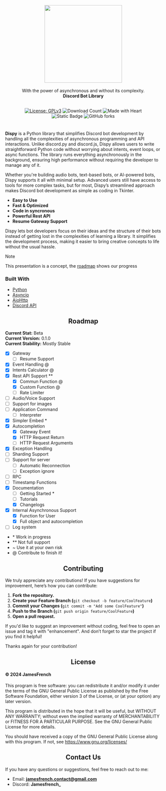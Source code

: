 <div align="center">
  <img src="https://github.com/JamesMinoucha/Dispy/blob/main/assets/logo_horizon.png" width="250">
  </br></br>
  With the power of asynchronous and without its complexity.
  </br>
  <strong>Discord Bot Library</strong>
  </br></br>
  
  [![License: GPLv3](https://img.shields.io/badge/license-GPLv3-blue)](https://www.gnu.org/licenses/gpl-3.0.fr.html)
  ![Download Count](https://img.shields.io/github/downloads/JamesMinoucha/Dispy/total.svg)
  ![Made with Heart](https://img.shields.io/badge/Made_with-%F0%9F%A4%8D-green)
  </br>
  ![Static Badge](https://img.shields.io/badge/Made_using-Python-yellow?logo=python&logoColor=white)
  ![GitHub forks](https://img.shields.io/github/forks/JamesMinoucha/Dispy?style=flat)
</div>

# <p align="center"></p>

**Dispy** is a Python library that simplifies Discord bot development by handling all the complexities of asynchronous programming and API interactions. Unlike discord.py and discord.js, Dispy allows users to write straightforward Python code without worrying about intents, event loops, or async functions. The library runs everything asynchronously in the background, ensuring high performance without requiring the developer to manage any of it.

Whether you're building audio bots, text-based bots, or AI-powered bots, Dispy supports it all with minimal setup. Advanced users still have access to tools for more complex tasks, but for most, Dispy’s streamlined approach makes Discord bot development as simple as coding in Tkinter.

- **Easy to Use**
- **Fast & Optimized**
- **Code in syncronous**
- **Powerful Rest API**
- **Resume Gateway Support**

Dispy lets bot developers focus on their ideas and the structure of their bots instead of getting lost in the complexities of learning a library. It simplifies the development process, making it easier to bring creative concepts to life without the usual hassle.

> [!NOTE]
> This presentation is a concept, the [roadmap](https://github.com/JamesMinoucha/Dispy/tree/main?tab=readme-ov-file#roadmap) shows our progress

### Built With
- [Python](https://www.python.org/)
- [Asyncio](https://docs.python.org/fr/3/library/asyncio.html)
- [AioHttp](https://docs.aiohttp.org/en/stable/)
- [Discord API](https://discord.com/developers/docs/intro#explore-the-apis)

## <div align="center">Roadmap</div>
**Current Stat:** Beta</br>
**Current Version:** 0.1.0</br>
**Current Stability:** Mostly Stable</br>

- [x] Gateway
  - [ ] Resume Support
- [x] Event Handling @
- [x] Intents Calculator @
- [x] Rest API Support **
  - [x] Commun Function @
  - [x] Custom Function @
  - [ ] Rate Limiter
- [ ] Audio/Voice Support
- [ ] Support for images
- [ ] Application Command
  - [ ] Interpreter
- [x] Simpler Embed *
- [x] Autocompletion
  - [x] Gateway Event
  - [x] HTTP Request Return
  - [ ] HTTP Request Arguments
- [x] Exception Handling
- [ ] Sharding Support
- [ ] Support for server
  - [ ] Automatic Reconnection
  - [ ] Exception ignore
- [ ] RPC
- [ ] Timestamp Functions
- [x] Documentation
  - [ ] Getting Started *
  - [ ] Tutorials
  - [x] Changelogs
- [x] Internal Asynchronous Support
  - [x] Function for User
  - [x] Full object and autocompletion
- [ ] Log system

* \* Work in progress
* \*\* Not full support
* ~ Use it at your own risk
* @ Contribute to finish it!

## <div align="center">Contributing</div>
We truly appreciate any contributions! If you have suggestions for improvement, here’s how you can contribute:

1. **Fork the repository.**
2. **Create your Feature Branch (**`git checkout -b feature/CoolFeature`**)**
3. **Commit your Changes (**`git commit -m "Add some CoolFeature"`**)**
4. **Push to the Branch (**`git push origin feature/CoolFeature`**)**
5. **Open a pull request.**

If you'd like to suggest an improvement without coding, feel free to open an issue and tag it with "enhancement". And don’t forget to star the project if you find it helpful!

Thanks again for your contribution!

## <div align="center">License</div>

#### © 2024 JamesFrench

This program is free software: you can redistribute it and/or modify it under the terms of the GNU General Public License as published by the Free Software Foundation, either version 3 of the License, or (at your option) any later version.

This program is distributed in the hope that it will be useful, but WITHOUT ANY WARRANTY; without even the implied warranty of MERCHANTABILITY or FITNESS FOR A PARTICULAR PURPOSE. See the GNU General Public License for more details.

You should have received a copy of the GNU General Public License along with this program. If not, see https://www.gnu.org/licenses/

## <div align="center">Contact Us</div>

If you have any questions or suggestions, feel free to reach out to me:
- Email: **jamesfrench.contact@gmail.com**
- Discord: **Jamesfrench_**
